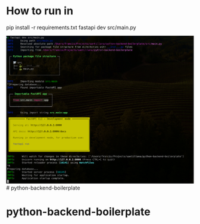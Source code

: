 # How to run in
pip install -r requirements.txt
fastapi dev src/main.py

![alt text](image.png)# python-backend-boilerplate
# python-backend-boilerplate
